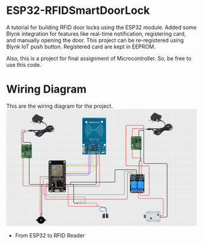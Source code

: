# ESP32-RFIDSmartDoorLock
A tutorial for building RFID door locks using the ESP32 module.
Added some Blynk integration for features like real-time notification, registering card, and manually opening the door.
This project can be re-registered using Blynk IoT push button.
Registered card are kept in EEPROM.

Also, this is a project for final assignment of Microcontroller. So, be free to use this code.

# Wiring Diagram
This are the wiring diagram for the project.
![Screenshot](wiring.png)

- From ESP32 to RFID Reader
